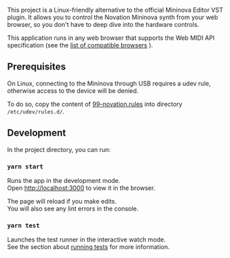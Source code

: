 This project is a Linux-friendly alternative to the official Mininova Editor VST plugin.
It allows you to control the Novation Mininova synth from your web browser, so you don't
have to deep dive into the hardware controls.

This application runs in any web browser that supports the Web MIDI API specification (see the
[list of compatible browsers](https://developer.mozilla.org/en-US/docs/Web/API/MIDIAccess#Browser_compatibility)
).

## Prerequisites

On Linux, connecting to the Mininova through USB requires a udev rule, otherwise access to the device will be denied.

To do so, copy the content of [99-novation.rules](./linux/99-novation.rules) into directory `/etc/udev/rules.d/`.

## Development

In the project directory, you can run:

### `yarn start`

Runs the app in the development mode.<br />
Open [http://localhost:3000](http://localhost:3000) to view it in the browser.

The page will reload if you make edits.<br />
You will also see any lint errors in the console.

### `yarn test`

Launches the test runner in the interactive watch mode.<br />
See the section about [running tests](https://facebook.github.io/create-react-app/docs/running-tests) for more information.
